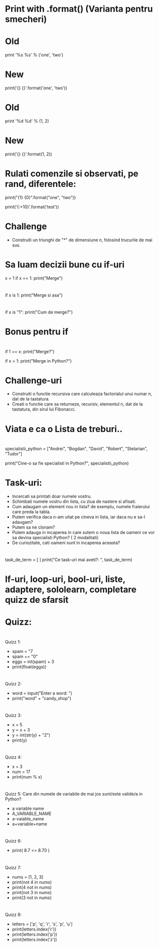 
# Print with .format() (Varianta pentru smecheri)
# 
# 
# 

# Old
print '%s %s' % ('one', 'two')

# New
print('{} {}'.format('one', 'two'))

# Old
print '%d %d' % (1, 2)

# New
print('{} {}'.format(1, 2))
#
#
#
# Rulati comenzile si observati, pe rand, diferentele:
print("{1} {0}".format("one", "two"))

print('{:>10}'.format('test'))


# Challenge
- Construiti un triunghi de "*" de dimensiune n, folosind trucurile de mai sus.

#
#
#
# Sa luam decizii bune cu if-uri

x = 1
if x == 1:
    print("Merge")
# 
if x is 1:
    print("Merge si asa")
# 
if x is "1":
    print("Cum de merge?")
# 
# Bonus pentru if
#
if 1 == x:
    print("Merge?")
    
if x = 1:
    print("Merge in Python?")

# 
# Challenge-uri
- Construiti o functie recursiva care calculeaza factorialul unui numar n, dat de la tastatura.
- Creati o functie care sa returneze, recursiv, elementul n, dat de la tastatura, din sirul lui Fibonacci.
# 
#
#
# Viata e ca o Lista de treburi..
#
specialistii_python = ["Andrei", "Bogdan", "David", "Robert", "Stelarian", "Tudor"]

print("Cine-o sa fie specialisti in Python?", specialistii_python)


# Task-uri:
- Incercati sa printati doar numele vostru.
- Schimbati numele vostru din lista, cu ziua de nastere si afisati.
- Cum adaugam un element nou in lista? de exemplu, numele fraierului care preda la tabla.
- Putem verifica daca n-am uitat pe cineva in lista, iar daca nu e sa-l adaugam?
- Putem sa ne clonam? 
- Putem adauga in incaperea in care sutem o noua lista de oameni ce vor sa devina specialisti Python? ( 2 modalitati)
- De curiozitate, cati oameni sunt in incaperea aceasta?
#
#
# 
task_de_term = [ ]
print("Ce task-uri mai aveti?: ", task_de_term)
#
# If-uri, loop-uri, bool-uri, liste, adaptere, sololearn, completare quizz de sfarsit
#
#
#

# Quizz:
#
#
#
Quizz 1:

- spam = "7
- spam += "0"
- eggs = int(spam) + 3
- print(float(eggs))

#
#
#
Quizz 2:

- word = input("Enter a word: ")
- print("word" + "candy_shop")
#
#
#
Quizz 3:

- x = 5
- y = x + 3
- y = int(str(y) + "2")
- print(y)
#
#
#
Quizz 4:

- x = 3
- num = 17
- print(num % x)
#
#
#
Quizz 5: Care din numele de variabile de mai jos sunt/este valide/a in Python?

- a variable name
- A_VARIABLE_NAME
- a-vaiable_name
- a+variable+name
#
#
#
Quizz 6:

- print( 8.7 <= 8.70 )
#
#
#
Quizz 7:
- nums = [1, 2, 3]
- print(not 4 in nums)
- print(4 not in nums)
- print(not 3 in nums)
- print(3 not in nums)
#
#
#
Quizz 8:
- letters = ['p', 'q', 'r', 's', 'p', 'u']
- print(letters.index('r'))
- print(letters.index('p'))
- print(letters.index('z'))








